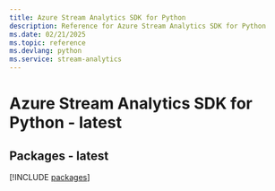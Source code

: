 ```yaml
---
title: Azure Stream Analytics SDK for Python
description: Reference for Azure Stream Analytics SDK for Python
ms.date: 02/21/2025
ms.topic: reference
ms.devlang: python
ms.service: stream-analytics
---
```

# Azure Stream Analytics SDK for Python - latest
## Packages - latest
[!INCLUDE [packages](stream-analytics-index.md)]